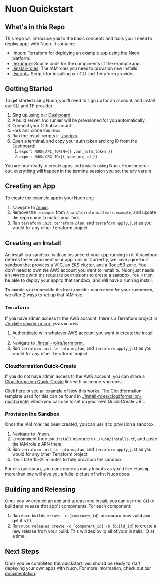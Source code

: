 # Nuon Quickstart

## What's in this Repo

This repo will introduce you to the basic concepts and tools you'll need to deploy apps with Nuon. It contains:

- [./nuon](./nuon): Terraform for deploying an example app using the Nuon platform.
- [./example](./example): Source code for the components of the example app.
- [./install-roles](./install-roles): The IAM roles you need to provision new installs.
- [./scripts](./scripts): Scripts for installing our CLI and Terraform provider.

## Getting Started

To get started using Nuon, you'll need to sign up for an account, and install our CLI and TF provider.

1. Sing up using our [Dashboard](https://app.nuon.co/sign-in).
1. A build server and runner will be provisioned for you automatically.
1. Connect your Github account.
1. Fork and clone this repo.
1. Run the install scripts in [./scripts](./scripts).
1. Open a terminal, and copy your auth token and org ID from the Dashboard:
    1. `export NUON_API_TOKEN={{ your_auth_token }}`
    1. `export NUON_ORG_ID={{ your_org_id }}`

You are now ready to create apps and installs using Nuon. From here on out, everything will happen in the terminal session you set the env vars in.

## Creating an App

To create the example app in your Nuon org:

1. Navigate to [/nuon](./nuon).
1. Remove the `.example` from  `/nuon/terraform.tfvars.example`, and update the repo name to match your fork.
1. Run `terraform init`, `terraform plan`, and `terraform apply`, just as you would for any other Terraform project.

## Creating an Install

An install is a sandbox, with an instance of your app running in it. A sandbox defines the environment your app runs in. Currently, we have a pre-built sandbox that provides a VPC, an EKS cluster, and a Route53 zone. You don't need to own the AWS account you want to install to. Nuon just needs an IAM role with the requisite permissions to create a sandbox. You'll then be able to deploy your app to that sandbox, and will have a running install.

To enable you to provide the best possible experience for your customers, we offer 2 ways to set up that IAM role.

### Terraform

If you have admin access to the AWS account, there's a Terraform project in [./install-roles/terraform](./install-roles/terraform) you can use.

1. Authenticate with whatever AWS account you want to create the install in.
1. Navigate to [./install-roles/terraform](./install-roles/terraform).
1. Run `terraform init`, `terraform plan`, and `terraform apply`, just as you would for any other Terraform project.

### Cloudformation Quick-Create

If you do not have admin access to the AWS account, you can share a [Cloudformation Quick-Create](https://docs.aws.amazon.com/AWSCloudFormation/latest/UserGuide/cfn-console-create-stacks-quick-create-links.html) link with someone who does.

[Click here](https://us-west-2.console.aws.amazon.com/cloudformation/home#/stacks/quickcreate?templateUrl=https://nuon-sandbox-boostrap-poc.s3.us-west-2.amazonaws.com/index.yaml&stackName=install-roles) to see an example of how this works. The Cloudformation template used for this can be found in [./install-roles/cloudformation-quickcreate](./install-roles/cloudformation-quickcreate), which you can use to set up your own Quick-Create URL.

### Provision the Sandbox

Once the IAM role has been created, you can use it to provision a sandbox.

1. Navigate to [./nuon](./nuon).
1. Uncomment the `nuon_install` resource in `./nuon/installs.tf`, and paste the IAM role's ARN there.
1. Run `terraform init`, `terraform plan`, and `terraform apply`, just as you would for any other Terraform project.
1. It will take 15-20 minutes to fully provision the sandbox.

For this quickstart, you can create as many installs as you'd like. Having more than one will give you a fuller picture of what Nuon does.

## Building and Releasing

Once you've created an app and at least one install, you can use the CLI to build and release that app's components. For each component:

1. Run `nuon builds create -c={component_id}` to create a new build and get it's ID.
1. Run `nuon releases create -c {component_id} -b {build_id}` to create a new release from your build. This will deploy to all of your installs, 10 at a time.

## Next Steps

Once you've completed this quickstart, you should be ready to start deploying your own apps with Nuon. For more information, check out our [documentation](https://docs.nuon.co/).
